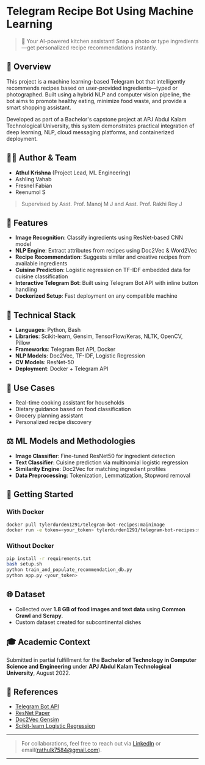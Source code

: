 # Telegram Recipe Bot Using Machine Learning

> 🥘 Your AI-powered kitchen assistant! Snap a photo or type ingredients—get personalized recipe recommendations instantly.

## 🚀 Overview

This project is a machine learning-based Telegram bot that intelligently recommends recipes based on user-provided ingredients—typed or photographed. Built using a hybrid NLP and computer vision pipeline, the bot aims to promote healthy eating, minimize food waste, and provide a smart shopping assistant.

Developed as part of a Bachelor's capstone project at APJ Abdul Kalam Technological University, this system demonstrates practical integration of deep learning, NLP, cloud messaging platforms, and containerized deployment.

## 👩‍💼 Author & Team
- **Athul Krishna** (Project Lead, ML Engineering)
- Ashling Vahab
- Fresnel Fabian
- Reenumol S

> Supervised by Asst. Prof. Manoj M J and Asst. Prof. Rakhi Roy J

## 🎯 Features
- **Image Recognition**: Classify ingredients using ResNet-based CNN model
- **NLP Engine**: Extract attributes from recipes using Doc2Vec & Word2Vec
- **Recipe Recommendation**: Suggests similar and creative recipes from available ingredients
- **Cuisine Prediction**: Logistic regression on TF-IDF embedded data for cuisine classification
- **Interactive Telegram Bot**: Built using Telegram Bot API with inline button handling
- **Dockerized Setup**: Fast deployment on any compatible machine

## 📝 Technical Stack
- **Languages**: Python, Bash
- **Libraries**: Scikit-learn, Gensim, TensorFlow/Keras, NLTK, OpenCV, Pillow
- **Frameworks**: Telegram Bot API, Docker
- **NLP Models**: Doc2Vec, TF-IDF, Logistic Regression
- **CV Models**: ResNet-50
- **Deployment**: Docker + Telegram API

## 🎡 Use Cases
- Real-time cooking assistant for households
- Dietary guidance based on food classification
- Grocery planning assistant
- Personalized recipe discovery

## ⚖️ ML Models and Methodologies
- **Image Classifier**: Fine-tuned ResNet50 for ingredient detection
- **Text Classifier**: Cuisine prediction via multinomial logistic regression
- **Similarity Engine**: Doc2Vec for matching ingredient profiles
- **Data Preprocessing**: Tokenization, Lemmatization, Stopword removal

## 🤖 Getting Started
### With Docker
```bash
docker pull tylerdurden1291/telegram-bot-recipes:mainimage
docker run -e token=<your_token> tylerdurden1291/telegram-bot-recipes:mainimage
```

### Without Docker
```bash
pip install -r requirements.txt
bash setup.sh
python train_and_populate_recommendation_db.py
python app.py <your_token>
```

## 🌐 Dataset
- Collected over **1.8 GB of food images and text data** using **Common Crawl** and **Scrapy**.
- Custom dataset created for subcontinental dishes

## 🎓 Academic Context
Submitted in partial fulfillment for the **Bachelor of Technology in Computer Science and Engineering** under **APJ Abdul Kalam Technological University**, August 2022.

## 🔗 References
- [Telegram Bot API](https://core.telegram.org/bots/api)
- [ResNet Paper](https://arxiv.org/abs/1512.03385)
- [Doc2Vec Gensim](https://radimrehurek.com/gensim/models/doc2vec.html)
- [Scikit-learn Logistic Regression](https://scikit-learn.org/stable/modules/generated/sklearn.linear_model.LogisticRegression.html)

---

> For collaborations, feel free to reach out via [LinkedIn](https://www.linkedin.com/in/athulkrishnarenjith/) or email(rathulk7584@gmail.com).

---
